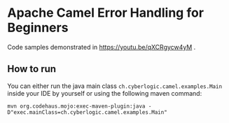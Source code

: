# Apache Camel Error Handling for Beginners
Code samples demonstrated in https://youtu.be/qXCRgycw4yM .

## How to run
You can either run the java main class `ch.cyberlogic.camel.examples.Main` inside your IDE by yourself or using the following maven command:
```shell script
mvn org.codehaus.mojo:exec-maven-plugin:java -D"exec.mainClass=ch.cyberlogic.camel.examples.Main"
```